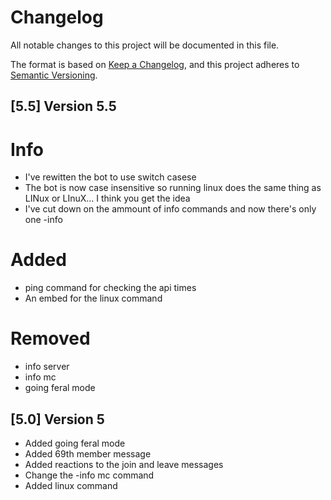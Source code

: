 # Changelog
All notable changes to this project will be documented in this file.

The format is based on [Keep a Changelog](https://keepachangelog.com/en/1.0.0/),
and this project adheres to [Semantic Versioning](https://semver.org/spec/v2.0.0.html).
## [5.5] Version 5.5
# Info
- I've rewitten the bot to use switch casese
- The bot is now case insensitive so running linux does the same thing as LINux or LInuX... I think you get the idea
- I've cut down on the ammount of info commands and now there's only one -info 
# Added
- ping command for checking the api times 
- An embed for the linux command
# Removed
- info server
- info mc
- going feral mode
## [5.0] Version 5  
- Added going feral mode  
- Added 69th member message  
- Added reactions to the join and leave messages  
- Change the -info mc command
- Added linux command 
